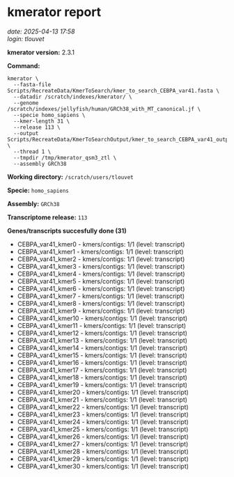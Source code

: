 # kmerator report
*date: 2025-04-13 17:58*  
*login: tlouvet*

**kmerator version:** 2.3.1

**Command:**

```
kmerator \
  --fasta-file Scripts/RecreateData/KmerToSearch/kmer_to_search_CEBPA_var41.fasta \
  --datadir /scratch/indexes/kmerator/ \
  --genome /scratch/indexes/jellyfish/human/GRCh38_with_MT_canonical.jf \
  --specie homo_sapiens \
  --kmer-length 31 \
  --release 113 \
  --output Scripts/RecreateData/KmerToSearchOutput/kmer_to_search_CEBPA_var41_output \
  --thread 1 \
  --tmpdir /tmp/kmerator_qsm3_ztl \
  --assembly GRCh38
```

**Working directory:** `/scratch/users/tlouvet`

**Specie:** `homo_sapiens`

**Assembly:** `GRCh38`

**Transcriptome release:** `113`

**Genes/transcripts succesfully done (31)**

- CEBPA_var41_kmer0 - kmers/contigs: 1/1 (level: transcript)
- CEBPA_var41_kmer1 - kmers/contigs: 1/1 (level: transcript)
- CEBPA_var41_kmer2 - kmers/contigs: 1/1 (level: transcript)
- CEBPA_var41_kmer3 - kmers/contigs: 1/1 (level: transcript)
- CEBPA_var41_kmer4 - kmers/contigs: 1/1 (level: transcript)
- CEBPA_var41_kmer5 - kmers/contigs: 1/1 (level: transcript)
- CEBPA_var41_kmer6 - kmers/contigs: 1/1 (level: transcript)
- CEBPA_var41_kmer7 - kmers/contigs: 1/1 (level: transcript)
- CEBPA_var41_kmer8 - kmers/contigs: 1/1 (level: transcript)
- CEBPA_var41_kmer9 - kmers/contigs: 1/1 (level: transcript)
- CEBPA_var41_kmer10 - kmers/contigs: 1/1 (level: transcript)
- CEBPA_var41_kmer11 - kmers/contigs: 1/1 (level: transcript)
- CEBPA_var41_kmer12 - kmers/contigs: 1/1 (level: transcript)
- CEBPA_var41_kmer13 - kmers/contigs: 1/1 (level: transcript)
- CEBPA_var41_kmer14 - kmers/contigs: 1/1 (level: transcript)
- CEBPA_var41_kmer15 - kmers/contigs: 1/1 (level: transcript)
- CEBPA_var41_kmer16 - kmers/contigs: 1/1 (level: transcript)
- CEBPA_var41_kmer17 - kmers/contigs: 1/1 (level: transcript)
- CEBPA_var41_kmer18 - kmers/contigs: 1/1 (level: transcript)
- CEBPA_var41_kmer19 - kmers/contigs: 1/1 (level: transcript)
- CEBPA_var41_kmer20 - kmers/contigs: 1/1 (level: transcript)
- CEBPA_var41_kmer21 - kmers/contigs: 1/1 (level: transcript)
- CEBPA_var41_kmer22 - kmers/contigs: 1/1 (level: transcript)
- CEBPA_var41_kmer23 - kmers/contigs: 1/1 (level: transcript)
- CEBPA_var41_kmer24 - kmers/contigs: 1/1 (level: transcript)
- CEBPA_var41_kmer25 - kmers/contigs: 1/1 (level: transcript)
- CEBPA_var41_kmer26 - kmers/contigs: 1/1 (level: transcript)
- CEBPA_var41_kmer27 - kmers/contigs: 1/1 (level: transcript)
- CEBPA_var41_kmer28 - kmers/contigs: 1/1 (level: transcript)
- CEBPA_var41_kmer29 - kmers/contigs: 1/1 (level: transcript)
- CEBPA_var41_kmer30 - kmers/contigs: 1/1 (level: transcript)
